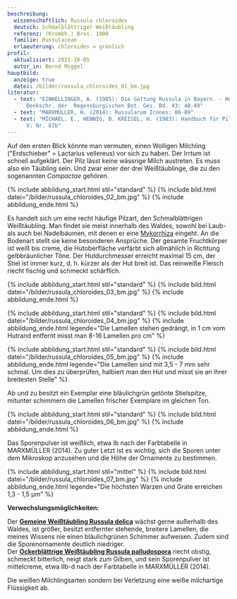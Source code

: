 ```yaml
---
beschreibung:
  wissenschaftlich: Russula chloroides
  deutsch: Schmalblättriger Weißtäubling
  referenz: (Krombh.) Bres. 1900
  familie: Russulaceae
  erlaeuterung: chloroides = grünlich
profil:
  aktualisiert: 2021-10-05
  autor_in: Bernd Miggel
hauptbild:
  anzeige: true
  datei: /bilder/russula_chloroides_01_bm.jpg
literatur:
  - text: "EINHELLINGER, A. (1985): Die Gattung Russula in Bayern. - Hoppea,
      Denkschr. der  Regensburgischen Bot. Ges. Bd. 43: 48-49"
  - text: "MARXMÜLLER, H. (2014): Russularum Icones: 86-89"
  - text: "MICHAEL, E., HENNIG, B. KREISEL, H. (1983): Handbuch für Pilzfreunde Band
      V: Nr. 67b"
---
```

Auf den ersten Blick könnte man vermuten, einen Wolligen Milchling ("Erdschieber" = Lactarius vellereus) vor sich zu haben. Der Irrtum ist schnell aufgeklärt. Der Pilz lässt keine wässrige Milch austreten. Es muss also ein Täubling sein. Und zwar einer der drei Weißtäublinge, die zu den sogenannten *Compactae* gehören.

{% include abbildung_start.html stil="standard" %}
{% include bild.html datei="/bilder/russula_chloroides_02_bm.jpg" %}
{% include abbildung_ende.html %}

Es handelt sich um eine recht häufige Pilzart, den Schmalblättrigen Weißtäubling. Man findet sie meist innerhalb des Waldes, sowohl bei Laub- als auch bei Nadelbäumen, mit denen er eine [Mykorrhiza](Mykorrhiza "Glossar") eingeht. An die Bodenart stellt sie keine besonderen Ansprüche. Der gesamte Fruchtkörper ist weiß bis creme, die Hutoberfläche verfärbt sich allmählich in Richtung gelbbräunlicher Töne. Der Hutdurchmesser erreicht maximal 15 cm, der Stiel ist immer kurz, d. h. kürzer als der Hut breit ist. Das reinweiße Fleisch riecht fischig und schmeckt schärflich.

{% include abbildung_start.html stil="standard" %}
{% include bild.html datei="/bilder/russula_chloroides_03_bm.jpg" %}
{% include abbildung_ende.html %}

{% include abbildung_start.html stil="standard" %}
{% include bild.html datei="/bilder/russula_chloroides_04_bm.jpg" %}
{% include abbildung_ende.html legende="Die Lamellen stehen gedrängt, in 1 cm vom Hutrand entfernt misst man 8-16 Lamellen pro cm" %}

{% include abbildung_start.html stil="standard" %}
{% include bild.html datei="/bilder/russula_chloroides_05_bm.jpg" %}
{% include abbildung_ende.html legende="Die Lamellen sind mit 3,5 - 7 mm sehr schmal. Um dies zu überprüfen, halbiert man den Hut und misst sie an ihrer breitesten Stelle" %}

Ab und zu besitzt ein Exemplar eine bläulichgrün getönte Stielspitze, mitunter schimmern die Lamellen frischer Exemplare im gleichen Ton.

{% include abbildung_start.html stil="standard" %}
{% include bild.html datei="/bilder/russula_chloroides_06_bm.jpg" %}
{% include abbildung_ende.html %}

Das Sporenpulver ist weißlich, etwa Ib nach der Farbtabelle in MARXMÜLLER (2014). Zu guter Letzt ist es wichtig, sich die Sporen unter dem Mikroskop anzusehen und die Höhe der Ornamente zu bestimmen.

{% include abbildung_start.html stil="mittel" %}
{% include bild.html datei="/bilder/russula_chloroides_07_bm.jpg" %}
{% include abbildung_ende.html legende="Die höchsten Warzen und Grate erreichen 1,3 - 1,5 µm" %}

**Verwechslungsmöglichkeiten:**

Der **[Gemeine Weißtäubling Russula delica](/pilze/russula-delica-gemeiner-weißtäubling)** wächst gerne außerhalb des Waldes, ist größer, besitzt entfernter stehende, breitere Lamellen, die meines Wissens nie einen bläulichgrünen Schimmer aufweisen. Zudem sind die Sporenornamente deutlich niedriger.\
Der **[Ockerblättrige Weißtäubling Russula palludospora](/pilze/russula-pallidospora-ockerblättriger-weißtäubling)** riecht obstig, schmeckt bitterlich, neigt stark zum Gilben, und sein Sporenpulver ist mittelcreme, etwa IIb-d nach der Farbtabelle in MARXMÜLLER (2014).

Die weißen Milchlingsarten sondern bei Verletzung eine weiße milchartige Flüssigkeit ab.